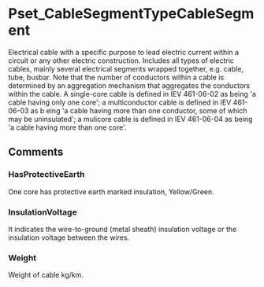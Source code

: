 # Pset_CableSegmentTypeCableSegment

Electrical cable with a specific purpose to lead electric current within a circuit or any other electric construction. Includes all types of electric cables, mainly several electrical segments wrapped together, e.g. cable, tube, busbar. Note that the number of conductors within a cable is determined by an aggregation mechanism that aggregates the conductors within the cable. A single-core cable is defined in IEV 461-06-02 as being 'a cable having only one core'; a multiconductor cable is defined in IEV 461-06-03 as b eing 'a cable having more than one conductor, some of which may be uninsulated'; a mulicore cable is defined in IEV 461-06-04 as being 'a cable having more than one core'.
<!-- end of short definition -->



## Comments

### HasProtectiveEarth

One core has protective earth marked insulation, Yellow/Green.

### InsulationVoltage

It indicates the wire-to-ground (metal sheath) insulation voltage or the insulation voltage between the wires.

### Weight

Weight of cable kg/km.

